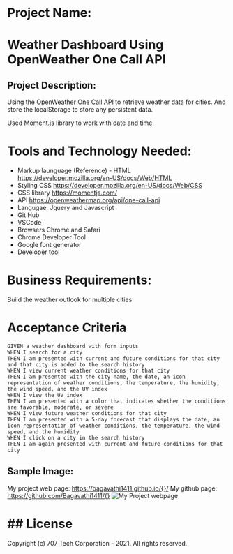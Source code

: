 # Project Name:

<h1> Weather Dashboard Using OpenWeather One Call API </h1>

## Project Description:

Using the [OpenWeather One Call API](https://openweathermap.org/api/one-call-api) to retrieve weather data for cities. And store the localStorage to store any persistent data.

Used [Moment.js](https://momentjs.com/) library to work with date and time.

# Tools and Technology Needed:

- Markup launguage (Reference) - HTML https://developer.mozilla.org/en-US/docs/Web/HTML
- Styling CSS https://developer.mozilla.org/en-US/docs/Web/CSS
- CSS library https://momentjs.com/
- API https://openweathermap.org/api/one-call-api
- Langugae: Jquery and Javascript
- Git Hub
- VSCode
- Browsers Chrome and Safari
- Chrome Developer Tool
- Google font generator
- Developer tool

# Business Requirements:

Build the weather outlook for multiple cities

# Acceptance Criteria

```
GIVEN a weather dashboard with form inputs
WHEN I search for a city
THEN I am presented with current and future conditions for that city and that city is added to the search history
WHEN I view current weather conditions for that city
THEN I am presented with the city name, the date, an icon representation of weather conditions, the temperature, the humidity, the wind speed, and the UV index
WHEN I view the UV index
THEN I am presented with a color that indicates whether the conditions are favorable, moderate, or severe
WHEN I view future weather conditions for that city
THEN I am presented with a 5-day forecast that displays the date, an icon representation of weather conditions, the temperature, the wind speed, and the humidity
WHEN I click on a city in the search history
THEN I am again presented with current and future conditions for that city
```

## Sample Image:

My project web page: https://bagavathi1411.github.io/{}/
My github page: https://github.com/Bagavathi1411/{}
![My Project webpage ](assets/blahblah.png)

# ## License

Copyright (c) 707 Tech Corporation - 2021. All rights reserved.
